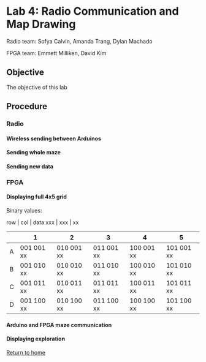 # Lab 4: Radio Communication and Map Drawing
Radio team: Sofya Calvin, Amanda Trang, Dylan Machado

FPGA team: Emmett Milliken, David Kim

## Objective 
The objective of this lab

## Procedure

### Radio

#### Wireless sending between Arduinos

#### Sending whole maze

#### Sending new data

### FPGA

#### Displaying full 4x5 grid

Binary values: 

row | col | data
xxx | xxx | xx

|   | 1          | 2          | 3          | 4          | 5          |
|---|------------|------------|------------|------------|------------|
| A | 001 001 xx | 010 001 xx | 011 001 xx | 100 001 xx | 101 001 xx |
| B | 001 010 xx | 010 010 xx | 011 010 xx | 100 010 xx | 101 010 xx |
| C | 001 011 xx | 010 011 xx | 011 011 xx | 100 011 xx | 101 011 xx |
| D | 001 100 xx | 010 100 xx | 011 100 xx | 100 100 xx | 101 100 xx |

#### Arduino and FPGA maze communication

#### Displaying exploration

[Return to home](https://sofyacalvin.github.io/ece3400-group3/)
